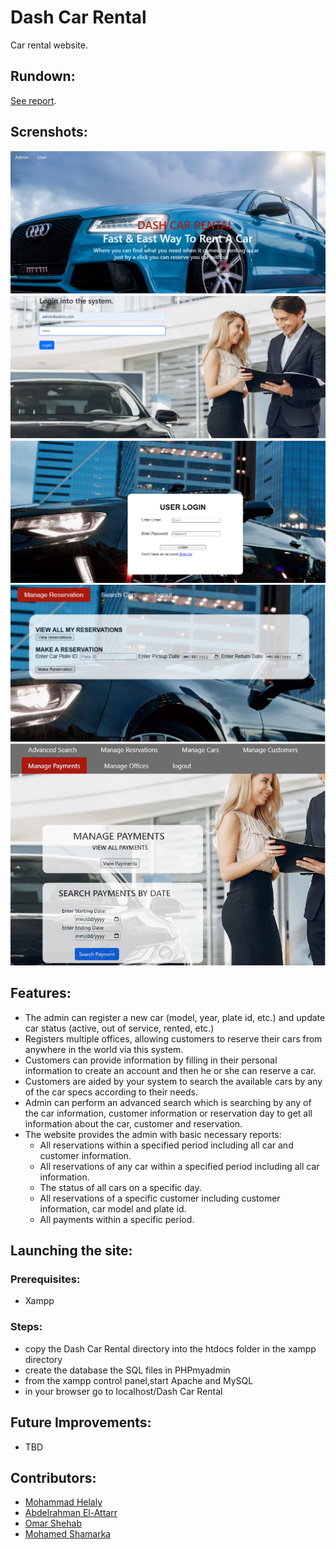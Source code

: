 # Dash Car Rental
 Car rental website.
## Rundown: 
 [See report](./Car-Rental-System.pdf).
## Screnshots:
 ![Home Page](./Screenshots/homepage.png "Home Page")
 ![Admin Login Page](./Screenshots/adminloginpage.png "Admin Login Page")
 ![Customer Login Page](./Screenshots/customerloginpage.png "Customer Login Page")
 ![Manage Reseravtions Page](./Screenshots/managereservationspage.png "Manage Reservations Page")  
 ![Manage Payments Page](./Screenshots/managepaymentspage.png "Manage Payments Page")   
## Features:
 - The admin can register a new car (model, year, plate id, etc.) and update car status (active, out of service, rented, etc.)
 - Registers multiple offices, allowing customers to reserve their cars from anywhere in the world via this system.
 - Customers can provide information by filling in their personal information to create an account and then he or she can reserve a car.
 - Customers are aided by your system to search the available cars by any of the car specs according to their needs.
 - Admin can perform an advanced search which is searching by any of the car information, customer information or reservation day to get all information about the car, customer and reservation.
 - The website provides the admin with basic necessary reports:
   - All reservations within a specified period including all car and customer information.
   - All reservations of any car within a specified period including all car information.
   - The status of all cars on a specific day.
   - All reservations of a specific customer including customer information, car model and plate id.
   - All payments within a specific period.
## Launching the site:
### Prerequisites:
 - Xampp
### Steps:
 - copy the Dash Car Rental directory into the htdocs folder in the xampp directory
 - create the database the SQL files in PHPmyadmin
 - from the xampp control panel,start Apache and MySQL
 - in your browser go to localhost/Dash Car Rental
## Future Improvements:
 - TBD
## Contributors:
 - [Mohammad Helaly](https://github.com/MohammadHelaly)
 - [Abdelrahman El-Attarr](https://github.com/abdelrahmanelattarr)
 - [Omar Shehab](https://github.com/omarshehab7)
 - [Mohamed Shamarka](https://github.com/Shamarka)
